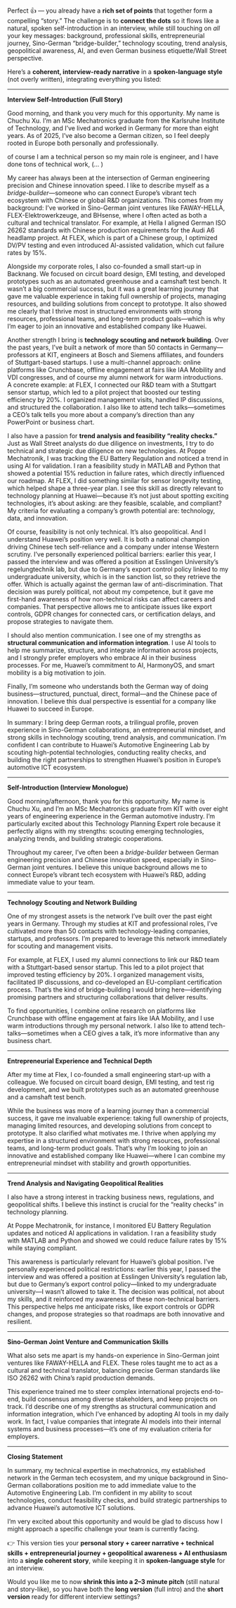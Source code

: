 

Perfect 👍 — you already have a **rich set of points** that together form a compelling “story.” The challenge is to **connect the dots** so it flows like a natural, spoken self-introduction in an interview, while still touching on *all* your key messages: background, professional skills, entrepreneurial journey, Sino-German “bridge-builder,” technology scouting, trend analysis, geopolitical awareness, AI, and even German business etiquette/Wall Street perspective.

Here’s a **coherent, interview-ready narrative** in a **spoken-language style** (not overly written), integrating everything you listed:

---

**Interview Self-Introduction (Full Story)**

Good morning, and thank you very much for this opportunity. My name is Chuchu Xu. I’m an MSc Mechatronics graduate from the Karlsruhe Institute of Technology, and I’ve lived and worked in Germany for more than eight years. As of 2025, I’ve also become a German citizen, so I feel deeply rooted in Europe both personally and professionally.

of course I am a technical person so my main role is engineer, and I have done tons of technical work, (... ) 

My career has always been at the intersection of German engineering precision and Chinese innovation speed. I like to describe myself as a *bridge-builder*—someone who can connect Europe’s vibrant tech ecosystem with Chinese or global R&D organizations. This comes from my background: I’ve worked in Sino-German joint ventures like FAWAY-HELLA, FLEX-Elektrowerkzeuge, and BHsense, where I often acted as both a cultural and technical translator. For example, at Hella I aligned German ISO 26262 standards with Chinese production requirements for the Audi A6 headlamp project. At FLEX, which is part of a Chinese group, I optimized DV/PV testing and even introduced AI-assisted validation, which cut failure rates by 15%.

Alongside my corporate roles, I also co-founded a small start-up in Backnang. We focused on circuit board design, EMI testing, and developed prototypes such as an automated greenhouse and a camshaft test bench. It wasn’t a big commercial success, but it was a great learning journey that gave me valuable experience in taking full ownership of projects, managing resources, and building solutions from concept to prototype. It also showed me clearly that I thrive most in structured environments with strong resources, professional teams, and long-term product goals—which is why I’m eager to join an innovative and established company like Huawei.

Another strength I bring is **technology scouting and network building**. Over the past years, I’ve built a network of more than 50 contacts in Germany—professors at KIT, engineers at Bosch and Siemens affiliates, and founders of Stuttgart-based startups. I use a multi-channel approach: online platforms like Crunchbase, offline engagement at fairs like IAA Mobility and VDI congresses, and of course my alumni network for warm introductions. A concrete example: at FLEX, I connected our R&D team with a Stuttgart sensor startup, which led to a pilot project that boosted our testing efficiency by 20%. I organized management visits, handled IP discussions, and structured the collaboration. I also like to attend tech talks—sometimes a CEO’s talk tells you more about a company’s direction than any PowerPoint or business chart.

I also have a passion for **trend analysis and feasibility “reality checks.”** Just as Wall Street analysts do due diligence on investments, I try to do technical and strategic due diligence on new technologies. At Poppe Mechatronik, I was tracking the EU Battery Regulation and noticed a trend in using AI for validation. I ran a feasibility study in MATLAB and Python that showed a potential 15% reduction in failure rates, which directly influenced our roadmap. At FLEX, I did something similar for sensor longevity testing, which helped shape a three-year plan. I see this skill as directly relevant to technology planning at Huawei—because it’s not just about spotting exciting technologies, it’s about asking: are they feasible, scalable, and compliant?  My criteria for evaluating a company’s growth potential are: technology, data, and innovation.

Of course, feasibility is not only technical. It’s also geopolitical. And I understand Huawei’s position very well. It is both a national champion driving Chinese tech self-reliance and a company under intense Western scrutiny. I’ve personally experienced political barriers: earlier this year, I passed the interview and was offered a position at Esslingen University’s regelungtechnik lab, but due to Germany’s export control policy linked to my undergraduate university, which is in the sanction list, so they retrieve the offer. Which is actually against the german law of anti-discrimination. That decision was purely political, not about my competence, but it gave me first-hand awareness of how non-technical risks can affect careers and companies. That perspective allows me to anticipate issues like export controls, GDPR changes for connected cars, or certification delays, and propose strategies to navigate them.

I should also mention communication. I see one of my strengths as **structural communication and information integration**. I use AI tools to help me summarize, structure, and integrate information across projects, and I strongly prefer employers who embrace AI in their business processes. For me, Huawei’s commitment to AI, HarmonyOS, and smart mobility is a big motivation to join.

Finally, I’m someone who understands both the German way of doing business—structured, punctual, direct, formal—and the Chinese pace of innovation. I believe this dual perspective is essential for a company like Huawei to succeed in Europe.

In summary: I bring deep German roots, a trilingual profile, proven experience in Sino-German collaborations, an entrepreneurial mindset, and strong skills in technology scouting, trend analysis, and communication. I’m confident I can contribute to Huawei’s Automotive Engineering Lab by scouting high-potential technologies, conducting reality checks, and building the right partnerships to strengthen Huawei’s position in Europe’s automotive ICT ecosystem.

---

**Self-Introduction (Interview Monologue)**

Good morning/afternoon, thank you for this opportunity. My name is Chuchu Xu, and I’m an MSc Mechatronics graduate from KIT with over eight years of engineering experience in the German automotive industry. I’m particularly excited about this Technology Planning Expert role because it perfectly aligns with my strengths: scouting emerging technologies, analyzing trends, and building strategic cooperations.

Throughout my career, I’ve often been a *bridge-builder* between German engineering precision and Chinese innovation speed, especially in Sino-German joint ventures. I believe this unique background allows me to connect Europe’s vibrant tech ecosystem with Huawei’s R&D, adding immediate value to your team.

---

**Technology Scouting and Network Building**

One of my strongest assets is the network I’ve built over the past eight years in Germany. Through my studies at KIT and professional roles, I’ve cultivated more than 50 contacts with technology-leading companies, startups, and professors. I’m prepared to leverage this network immediately for scouting and management visits.

For example, at FLEX, I used my alumni connections to link our R&D team with a Stuttgart-based sensor startup. This led to a pilot project that improved testing efficiency by 20%. I organized management visits, facilitated IP discussions, and co-developed an EU-compliant certification process. That’s the kind of bridge-building I would bring here—identifying promising partners and structuring collaborations that deliver results.

To find opportunities, I combine online research on platforms like Crunchbase with offline engagement at fairs like IAA Mobility, and I use warm introductions through my personal network. I also like to attend tech-talks—sometimes when a CEO gives a talk, it’s more informative than any business chart.

---

**Entrepreneurial Experience and Technical Depth**

After my time at Flex, I co-founded a small engineering start-up with a colleague. We focused on circuit board design, EMI testing, and test rig development, and we built prototypes such as an automated greenhouse and a camshaft test bench.

While the business was more of a learning journey than a commercial success, it gave me invaluable experience: taking full ownership of projects, managing limited resources, and developing solutions from concept to prototype. It also clarified what motivates me. I thrive when applying my expertise in a structured environment with strong resources, professional teams, and long-term product goals. That’s why I’m looking to join an innovative and established company like Huawei—where I can combine my entrepreneurial mindset with stability and growth opportunities.

---

**Trend Analysis and Navigating Geopolitical Realities**

I also have a strong interest in tracking business news, regulations, and geopolitical shifts. I believe this instinct is crucial for the “reality checks” in technology planning.

At Poppe Mechatronik, for instance, I monitored EU Battery Regulation updates and noticed AI applications in validation. I ran a feasibility study with MATLAB and Python and showed we could reduce failure rates by 15% while staying compliant.

This awareness is particularly relevant for Huawei’s global position. I’ve personally experienced political restrictions: earlier this year, I passed the interview and was offered a position at Esslingen University’s regulation lab, but due to Germany’s export control policy—linked to my undergraduate university—I wasn’t allowed to take it. The decision was political, not about my skills, and it reinforced my awareness of these non-technical barriers. This perspective helps me anticipate risks, like export controls or GDPR changes, and propose strategies so that roadmaps are both innovative and resilient.

---

**Sino-German Joint Venture and Communication Skills**

What also sets me apart is my hands-on experience in Sino-German joint ventures like FAWAY-HELLA and FLEX. These roles taught me to act as a cultural and technical translator, balancing precise German standards like ISO 26262 with China’s rapid production demands.

This experience trained me to steer complex international projects end-to-end, build consensus among diverse stakeholders, and keep projects on track. I’d describe one of my strengths as structural communication and information integration, which I’ve enhanced by adopting AI tools in my daily work. In fact, I value companies that integrate AI models into their internal systems and business processes—it’s one of my evaluation criteria for employers.

---

**Closing Statement**

In summary, my technical expertise in mechatronics, my established network in the German tech ecosystem, and my unique background in Sino-German collaborations position me to add immediate value to the Automotive Engineering Lab. I’m confident in my ability to scout technologies, conduct feasibility checks, and build strategic partnerships to advance Huawei’s automotive ICT solutions.

I’m very excited about this opportunity and would be glad to discuss how I might approach a specific challenge your team is currently facing.





👉 This version ties your **personal story + career narrative + technical skills + entrepreneurial journey + geopolitical awareness + AI enthusiasm** into a **single coherent story**, while keeping it in **spoken-language style** for an interview.

Would you like me to now **shrink this into a 2–3 minute pitch** (still natural and story-like), so you have both the **long version** (full intro) and the **short version** ready for different interview settings?
